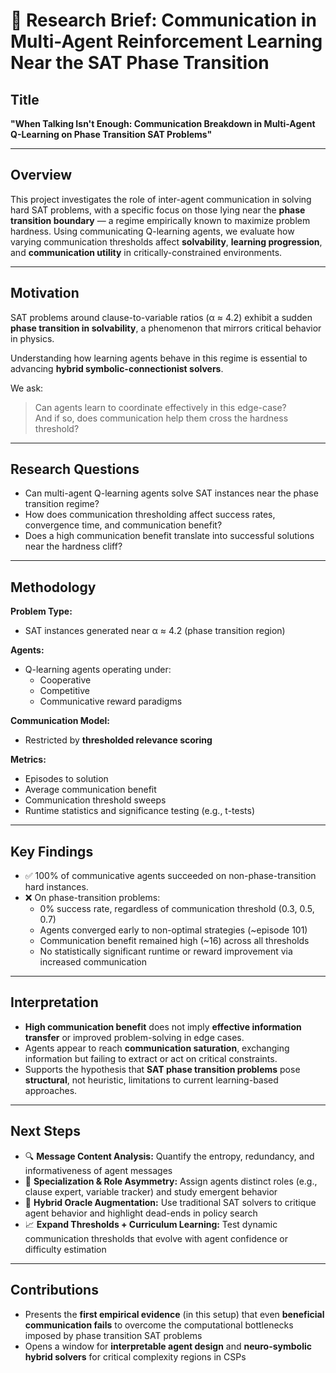 # 🧪 Research Brief: Communication in Multi-Agent Reinforcement Learning Near the SAT Phase Transition

## Title
**"When Talking Isn't Enough: Communication Breakdown in Multi-Agent Q-Learning on Phase Transition SAT Problems"**

---

## Overview
This project investigates the role of inter-agent communication in solving hard SAT problems, with a specific focus on those lying near the **phase transition boundary** — a regime empirically known to maximize problem hardness. Using communicating Q-learning agents, we evaluate how varying communication thresholds affect **solvability**, **learning progression**, and **communication utility** in critically-constrained environments.

---

## Motivation
SAT problems around clause-to-variable ratios (α ≈ 4.2) exhibit a sudden **phase transition in solvability**, a phenomenon that mirrors critical behavior in physics.

Understanding how learning agents behave in this regime is essential to advancing **hybrid symbolic-connectionist solvers**.

We ask:
> Can agents learn to coordinate effectively in this edge-case?  
> And if so, does communication help them cross the hardness threshold?

---

## Research Questions
- Can multi-agent Q-learning agents solve SAT instances near the phase transition regime?
- How does communication thresholding affect success rates, convergence time, and communication benefit?
- Does a high communication benefit translate into successful solutions near the hardness cliff?

---

## Methodology

**Problem Type:**  
- SAT instances generated near α ≈ 4.2 (phase transition region)

**Agents:**  
- Q-learning agents operating under:
  - Cooperative
  - Competitive
  - Communicative reward paradigms

**Communication Model:**  
- Restricted by **thresholded relevance scoring**

**Metrics:**
- Episodes to solution
- Average communication benefit
- Communication threshold sweeps
- Runtime statistics and significance testing (e.g., t-tests)

---

## Key Findings
- ✅ 100% of communicative agents succeeded on non-phase-transition hard instances.
- ❌ On phase-transition problems:
  - 0% success rate, regardless of communication threshold (0.3, 0.5, 0.7)
  - Agents converged early to non-optimal strategies (~episode 101)
  - Communication benefit remained high (~16) across all thresholds
  - No statistically significant runtime or reward improvement via increased communication

---

## Interpretation
- **High communication benefit** does not imply **effective information transfer** or improved problem-solving in edge cases.
- Agents appear to reach **communication saturation**, exchanging information but failing to extract or act on critical constraints.
- Supports the hypothesis that **SAT phase transition problems** pose **structural**, not heuristic, limitations to current learning-based approaches.

---

## Next Steps
- 🔍 **Message Content Analysis:** Quantify the entropy, redundancy, and informativeness of agent messages
- 🧠 **Specialization & Role Asymmetry:** Assign agents distinct roles (e.g., clause expert, variable tracker) and study emergent behavior
- 🧭 **Hybrid Oracle Augmentation:** Use traditional SAT solvers to critique agent behavior and highlight dead-ends in policy search
- 📈 **Expand Thresholds + Curriculum Learning:** Test dynamic communication thresholds that evolve with agent confidence or difficulty estimation

---

## Contributions
- Presents the **first empirical evidence** (in this setup) that even **beneficial communication fails** to overcome the computational bottlenecks imposed by phase transition SAT problems
- Opens a window for **interpretable agent design** and **neuro-symbolic hybrid solvers** for critical complexity regions in CSPs
